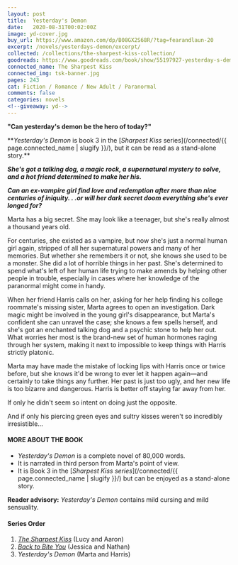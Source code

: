 ```yaml
---
layout: post
title:  Yesterday's Demon
date:   2020-08-31T00:02:00Z
image: yd-cover.jpg
buy_url: https://www.amazon.com/dp/B08GX2S68R/?tag=fearandlaun-20
excerpt: /novels/yesterdays-demon/excerpt/
collected: /collections/the-sharpest-kiss-collection/
goodreads: https://www.goodreads.com/book/show/55197927-yesterday-s-demon
connected_name: The Sharpest Kiss
connected_img: tsk-banner.jpg
pages: 243
cat: Fiction / Romance / New Adult / Paranormal
comments: false
categories: novels
<!--giveaway: yd-->
---
```


**"Can yesterday's demon be the hero of today?"**

&#42;&#42;*Yesterday's Demon* is book 3 in the [*Sharpest Kiss* series](/connected/{{ page.connected_name | slugify }}/), but it can be read as a stand-alone story.&#42;&#42;

***She's got a talking dog, a magic rock, a supernatural mystery to solve, and a hot friend determined to make her his.***

***Can an ex-vampire girl find love and redemption after more than nine centuries of iniquity. . .or will her dark secret doom everything she's ever longed for?***

Marta has a big secret. She may look like a teenager, but she's really almost a thousand years old.

For centuries, she existed as a vampire, but now she's just a normal human girl again, stripped of all her supernatural powers and many of her memories. But whether she remembers it or not, she knows she used to be a monster. She did a lot of horrible things in her past. She's determined to spend what's left of her human life trying to make amends by helping other people in trouble, especially in cases where her knowledge of the paranormal might come in handy.

When her friend Harris calls on her, asking for her help finding his college roommate's missing sister, Marta agrees to open an investigation. Dark magic might be involved in the young girl's disappearance, but Marta's confident she can unravel the case; she knows a few spells herself, and she's got an enchanted talking dog and a psychic stone to help her out. What worries her most is the brand-new set of human hormones raging through her system, making it next to impossible to keep things with Harris strictly platonic.

Marta may have made the mistake of locking lips with Harris once or twice before, but she knows it'd be wrong to ever let it happen again—and certainly to take things any further. Her past is just too ugly, and her new life is too bizarre and dangerous. Harris is better off staying far away from her.

If only he didn't seem so intent on doing just the opposite.

And if only his piercing green eyes and sultry kisses weren't so incredibly irresistible…

#### MORE ABOUT THE BOOK

- *Yesterday's Demon* is a complete novel of 80,000 words.
- It is narrated in third person from Marta's point of view.
- It is Book 3 in the [*Sharpest Kiss series*](/connected/{{ page.connected_name | slugify }}/) but can be enjoyed as a stand-alone story.

**Reader advisory:**  *Yesterday's Demon* contains mild cursing and mild sensuality.

#### Series Order

1.  [*The Sharpest Kiss*][tsk] (Lucy and Aaron)
2.  [*Back to Bite You*][btby] (Jessica and Nathan)
3.  *Yesterday's Demon* (Marta and Harris)

[tsk]:/novels/the-sharpest-kiss/
[btby]:/novels/back-to-bite-you/
